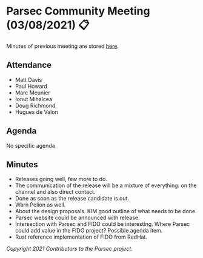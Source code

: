 # Parsec Community Meeting (03/08/2021) 📋

Minutes of previous meeting are stored
[here](https://github.com/parallaxsecond/community/tree/main/minutes).

## Attendance

- Matt Davis
- Paul Howard
- Marc Meunier
- Ionut Mihalcea
- Doug Richmond
- Hugues de Valon

## Agenda

No specific agenda

## Minutes

- Releases going well, few more to do.
- The communication of the release will be a mixture of everything: on the channel and also direct
   contact.
- Done as soon as the release candidate is out.
- Warn Pelion as well.
- About the design proposals. KIM good outline of what needs to be done.
- Parsec website could be announced with release.
- Intersection with Parsec and FIDO could be interesting. Where Parsec could add value in the FIDO
   project? Possible agenda item.
- Rust reference implementation of FIDO from RedHat.

*Copyright 2021 Contributors to the Parsec project.*
